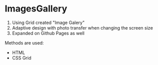 # ImagesGallery

1. Using Grid created "Image Galery"
2. Adaptive design with photo transfer when changing the screen size
3. Expanded on Github Pages as well

Methods are used: 

- HTML
- CSS Grid


